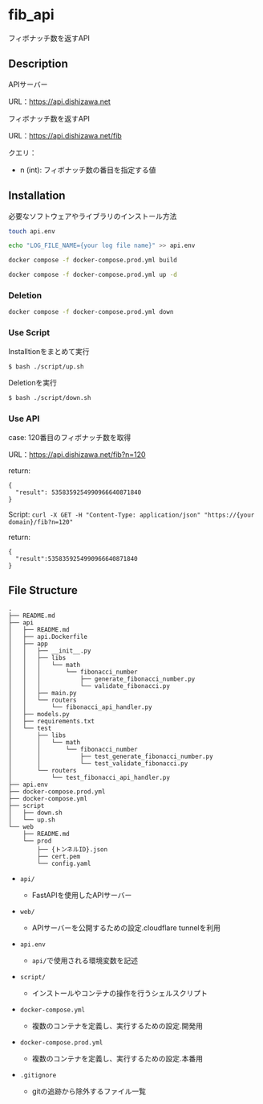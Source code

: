 
# fib_api
フィボナッチ数を返すAPI

## Description
APIサーバー

URL：https://api.dishizawa.net

フィボナッチ数を返すAPI

URL：https://api.dishizawa.net/fib

クエリ：
- n (int): フィボナッチ数の番目を指定する値


## Installation

必要なソフトウェアやライブラリのインストール方法

```bash
touch api.env

echo "LOG_FILE_NAME={your log file name}" >> api.env

docker compose -f docker-compose.prod.yml build

docker compose -f docker-compose.prod.yml up -d
```

### Deletion

```bash
docker compose -f docker-compose.prod.yml down
```

### Use Script

Installtionをまとめて実行

```bash
$ bash ./script/up.sh
```

Deletionを実行

```bash
$ bash ./script/down.sh
```

### Use API

case: 120番目のフィボナッチ数を取得

URL：https://api.dishizawa.net/fib?n=120

return:
```
{
  "result": 5358359254990966640871840
}
```
Script: `curl -X GET -H "Content-Type: application/json" "https://{your domain}/fib?n=120"`

return:
```
{
  "result":5358359254990966640871840
}
```

## File Structure
```
.
├── README.md
├── api
│   ├── README.md
│   ├── api.Dockerfile
│   ├── app
│   │   ├── __init__.py
│   │   ├── libs
│   │   │   └── math
│   │   │       └── fibonacci_number
│   │   │           ├── generate_fibonacci_number.py
│   │   │           └── validate_fibonacci.py
│   │   ├── main.py
│   │   └── routers
│   │       └── fibonacci_api_handler.py
│   ├── models.py
│   ├── requirements.txt
│   └── test
│       ├── libs
│       │   └── math
│       │       └── fibonacci_number
│       │           ├── test_generate_fibonacci_number.py
│       │           └── test_validate_fibonacci.py
│       └── routers
│           └── test_fibonacci_api_handler.py
├── api.env
├── docker-compose.prod.yml
├── docker-compose.yml
├── script
│   ├── down.sh
│   └── up.sh
└── web
    ├── README.md
    └── prod
        ├── {トンネルID}.json
        ├── cert.pem
        └── config.yaml

```

- `api/`

  - FastAPIを使用したAPIサーバー

- `web/`

  - APIサーバーを公開するための設定.cloudflare tunnelを利用

- `api.env`

  - `api/`で使用される環境変数を記述

- `script/`

  - インストールやコンテナの操作を行うシェルスクリプト

- `docker-compose.yml`
  - 複数のコンテナを定義し、実行するための設定.開発用

- `docker-compose.prod.yml`
  - 複数のコンテナを定義し、実行するための設定.本番用

- `.gitignore`
  - gitの追跡から除外するファイル一覧